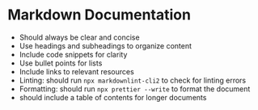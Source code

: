 # Markdown Documentation

- Should always be clear and concise
- Use headings and subheadings to organize content
- Include code snippets for clarity
- Use bullet points for lists
- Include links to relevant resources
- Linting: should run `npx markdownlint-cli2` to check for linting errors
- Formatting: should run `npx prettier --write` to format the document
- should include a table of contents for longer documents
